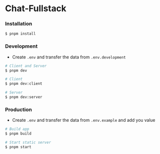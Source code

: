 # Chat-Fullstack

### Installation

```bash
$ pnpm install
```

### Development

- Create `.env` and transfer the data from `.env.development`

```bash
# Client and Server
$ pnpm dev

# Client
$ pnpm dev:client

# Server
$ pnpm dev:server
```

### Production

- Create `.env` and transfer the data from `.env.example` and add you value

```bash
# Build app
$ pnpm build

# Start static server
$ pnpm start
```
